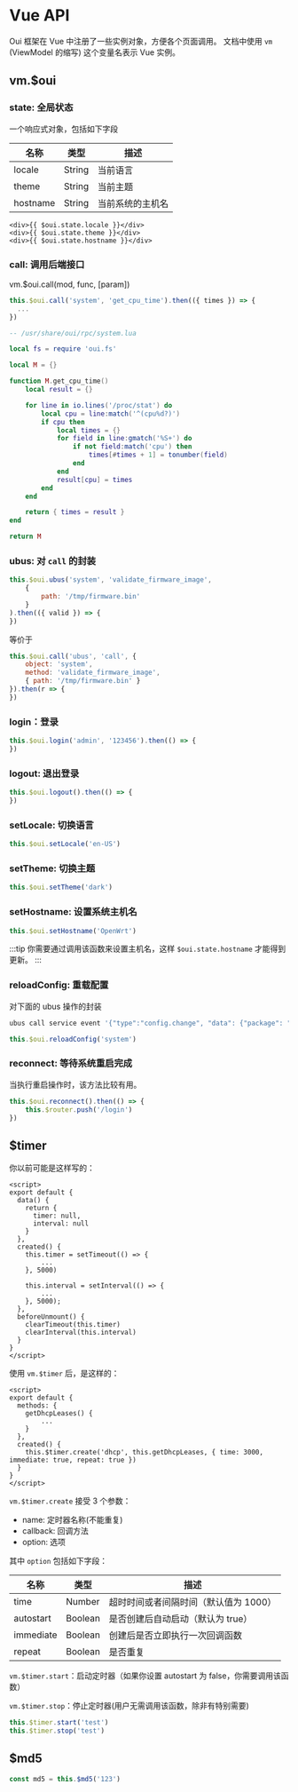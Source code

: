 # Vue API

Oui 框架在 Vue 中注册了一些实例对象，方便各个页面调用。
文档中使用 `vm` (ViewModel 的缩写) 这个变量名表示 Vue 实例。

## vm.$oui

### state: 全局状态

一个响应式对象，包括如下字段

| 名称  | 类型 | 描述 |
| ---------- | --------| ------------- |
| locale     | String  | 当前语言       |
| theme      | String  | 当前主题       |
| hostname   | String  |当前系统的主机名 |

```vue
<div>{{ $oui.state.locale }}</div>
<div>{{ $oui.state.theme }}</div>
<div>{{ $oui.state.hostname }}</div>
```

### call: 调用后端接口

vm.$oui.call(mod, func, [param])

<CodeGroup>
  <CodeGroupItem title="Vue" active>

```js
this.$oui.call('system', 'get_cpu_time').then(({ times }) => {
  ...
})
```

  </CodeGroupItem>

  <CodeGroupItem title="Lua">

```lua
-- /usr/share/oui/rpc/system.lua

local fs = require 'oui.fs'

local M = {}

function M.get_cpu_time()
    local result = {}

    for line in io.lines('/proc/stat') do
        local cpu = line:match('^(cpu%d?)')
        if cpu then
            local times = {}
            for field in line:gmatch('%S+') do
                if not field:match('cpu') then
                    times[#times + 1] = tonumber(field)
                end
            end
            result[cpu] = times
        end
    end

    return { times = result }
end

return M
```

  </CodeGroupItem>
</CodeGroup>

### ubus: 对 `call` 的封装

```js
this.$oui.ubus('system', 'validate_firmware_image',
    {
        path: '/tmp/firmware.bin'
    }
).then(({ valid }) => {
})
```
等价于
```js
this.$oui.call('ubus', 'call', {
    object: 'system',
    method: 'validate_firmware_image',
    { path: '/tmp/firmware.bin' }
}).then(r => {
})
```

### login：登录

```js
this.$oui.login('admin', '123456').then(() => {
})
```

### logout: 退出登录

```js
this.$oui.logout().then(() => {
})
```

### setLocale: 切换语言

```js
this.$oui.setLocale('en-US')
```

### setTheme: 切换主题

```js
this.$oui.setTheme('dark')
```

### setHostname: 设置系统主机名

```js
this.$oui.setHostname('OpenWrt')
```

:::tip
你需要通过调用该函数来设置主机名，这样 `$oui.state.hostname` 才能得到更新。
:::

### reloadConfig: 重载配置

对下面的 ubus 操作的封装
```sh
ubus call service event '{"type":"config.change", "data": {"package": "system"}}'
```

```js
this.$oui.reloadConfig('system')
```

### reconnect: 等待系统重启完成

当执行重启操作时，该方法比较有用。

```js
this.$oui.reconnect().then(() => {
    this.$router.push('/login')
})
```

## $timer

你以前可能是这样写的：

```vue
<script>
export default {
  data() {
    return {
      timer: null,
      interval: null
    }
  },
  created() {
    this.timer = setTimeout(() => {
        ...
    }, 5000)

    this.interval = setInterval(() => {
        ...
    }, 5000);
  },
  beforeUnmount() {
    clearTimeout(this.timer)
    clearInterval(this.interval)
  }
}
</script>
```

使用 `vm.$timer` 后，是这样的：

```vue
<script>
export default {
  methods: {
    getDhcpLeases() {
        ...
    }
  },
  created() {
    this.$timer.create('dhcp', this.getDhcpLeases, { time: 3000, immediate: true, repeat: true })
  }
}
</script>
```

`vm.$timer.create` 接受 3 个参数：

* name: 定时器名称(不能重复)
* callback: 回调方法
* option: 选项

其中 `option` 包括如下字段：

| 名称  | 类型 | 描述 |
| ---------- | --------| ------------- |
| time      | Number   | 超时时间或者间隔时间（默认值为 1000）|
| autostart | Boolean  | 是否创建后自动启动（默认为 true）  |
| immediate | Boolean  | 创建后是否立即执行一次回调函数 |
| repeat    | Boolean  | 是否重复 |

`vm.$timer.start`：启动定时器（如果你设置 autostart 为 false，你需要调用该函数）

`vm.$timer.stop`：停止定时器(用户无需调用该函数，除非有特别需要)

```js
this.$timer.start('test')
this.$timer.stop('test')
```

## $md5

```js
const md5 = this.$md5('123')
```
